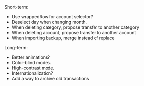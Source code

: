 Short-term:
- Use wrappedRow for account selector?
- Deselect day when changing month.
- When deleting category, propose transfer to another category
- When deleting account, propose transfer to another account
- When importing backup, merge instead of replace

Long-term:
- Better animations?
- Color-blind modes.
- High-contrast mode.
- Internationalization?
- Add a way to archive old transactions
